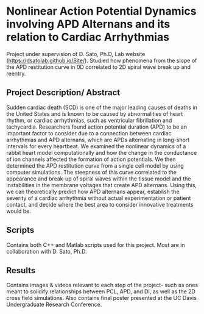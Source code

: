 # Nonlinear Action Potential Dynamics involving APD Alternans and its relation to Cardiac Arrhythmias
Project under supervision of D. Sato, Ph.D, Lab website (https://dsatolab.github.io/Site/). Studied how phenomena from the slope of the APD restitution curve in 0D correlated to 2D spiral wave break up and reentry. 

## Project Description/ Abstract
Sudden cardiac death (SCD) is one of the major leading causes of deaths in the United States and is known to be caused by abnormalities of heart rhythm, or cardiac arrhythmias, such as ventricular fibrillation and tachycardia. Researchers found action potential duration (APD) to be an important factor to consider due to a connection between cardiac arrhythmias and APD alternans, which are APDs alternating in long-short intervals for every heartbeat. We examined the nonlinear dynamics of a rabbit heart model computationally and how the change in the conductance of ion channels affected the formation of action potentials. We then determined the APD restitution curve from a single cell model by using computer simulations. The steepness of this curve correlated to the appearance and break-up of spiral waves within the tissue model and the instabilities in the membrane voltages that create APD alternans. Using this, we can theoretically predict how APD alternans appear, establish the severity of a cardiac arrhythmia without actual experimentation or patient contact, and decide where the best area to consider innovative treatments would be.

## Scripts
Contains both C++ and Matlab scripts used for this project. Most are in collaboration with D. Sato, Ph.D. 

## Results
Contains images & videos relevant to each step of the project- such as ones meant to solidify relationships between PCL, APD, and DI, as well as the 2D cross field simulations.
Also contains final poster presented at the UC Davis Undergraduate Research Conference. 

